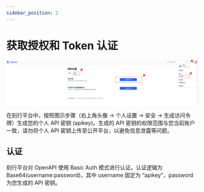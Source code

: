 ```yaml
---
sidebar_position: 2
---
```


# 获取授权和 Token 认证

![apikey](./img/apikey-1-zh.png)

在刻行平台中，按照图示步骤（右上角头像 -> 个人设置 -> 安全 -> 生成访问令牌）生成您的个人 API 密钥 (apikey)。生成的 API 密钥的权限范围与您当前账户一致，请勿将个人 API 密钥上传至公开平台，以避免信息泄露等问题。

## 认证

刻行平台对 OpenAPI 使用 Basic Auth 模式进行认证。认证逻辑为 Base64(username:password)，其中 username 固定为 “apikey”，password 为您生成的 API 密钥。
